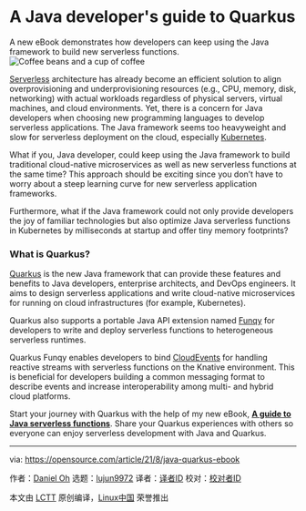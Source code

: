 [#]: subject: "A Java developer's guide to Quarkus"
[#]: via: "https://opensource.com/article/21/8/java-quarkus-ebook"
[#]: author: "Daniel Oh https://opensource.com/users/daniel-oh"
[#]: collector: "lujun9972"
[#]: translator: " "
[#]: reviewer: " "
[#]: publisher: " "
[#]: url: " "

A Java developer's guide to Quarkus
======
A new eBook demonstrates how developers can keep using the Java
framework to build new serverless functions.
![Coffee beans and a cup of coffee][1]

[Serverless][2] architecture has already become an efficient solution to align overprovisioning and underprovisioning resources (e.g., CPU, memory, disk, networking) with actual workloads regardless of physical servers, virtual machines, and cloud environments. Yet, there is a concern for Java developers when choosing new programming languages to develop serverless applications. The Java framework seems too heavyweight and slow for serverless deployment on the cloud, especially [Kubernetes][3].

What if you, Java developer, could keep using the Java framework to build traditional cloud-native microservices as well as new serverless functions at the same time? This approach should be exciting since you don’t have to worry about a steep learning curve for new serverless application frameworks.

Furthermore, what if the Java framework could not only provide developers the joy of familiar technologies but also optimize Java serverless functions in Kubernetes by milliseconds at startup and offer tiny memory footprints?

### What is Quarkus?

[Quarkus][4] is the new Java framework that can provide these features and benefits to Java developers, enterprise architects, and DevOps engineers. It aims to design serverless applications and write cloud-native microservices for running on cloud infrastructures (for example, Kubernetes).

Quarkus also supports a portable Java API extension named [Funqy][5] for developers to write and deploy serverless functions to heterogeneous serverless runtimes.

Quarkus Funqy enables developers to bind [CloudEvents][6] for handling reactive streams with serverless functions on the Knative environment. This is beneficial for developers building a common messaging format to describe events and increase interoperability among multi- and hybrid cloud platforms.

Start your journey with Quarkus with the help of my new eBook, [**A guide to Java serverless functions**][7]. Share your Quarkus experiences with others so everyone can enjoy serverless development with Java and Quarkus.

--------------------------------------------------------------------------------

via: https://opensource.com/article/21/8/java-quarkus-ebook

作者：[Daniel Oh][a]
选题：[lujun9972][b]
译者：[译者ID](https://github.com/译者ID)
校对：[校对者ID](https://github.com/校对者ID)

本文由 [LCTT](https://github.com/LCTT/TranslateProject) 原创编译，[Linux中国](https://linux.cn/) 荣誉推出

[a]: https://opensource.com/users/daniel-oh
[b]: https://github.com/lujun9972
[1]: https://opensource.com/sites/default/files/styles/image-full-size/public/lead-images/java-coffee-mug.jpg?itok=Bj6rQo8r (Coffee beans and a cup of coffee)
[2]: https://opensource.com/article/21/1/devapps-strategies
[3]: https://opensource.com/article/19/6/reasons-kubernetes
[4]: https://quarkus.io/
[5]: https://quarkus.io/guides/funqy
[6]: https://cloudevents.io/
[7]: https://opensource.com/downloads/java-serverless-ebook
